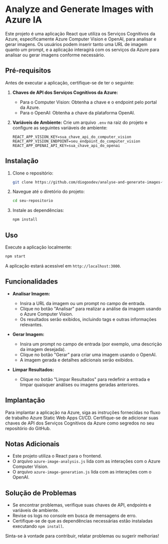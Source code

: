 # Analyze and Generate Images with Azure IA

Este projeto é uma aplicação React que utiliza os Serviços Cognitivos da Azure, especificamente Azure Computer Vision e OpenAI, para analisar e gerar imagens. Os usuários podem inserir tanto uma URL de imagem quanto um prompt, e a aplicação interagirá com os serviços da Azure para analisar ou gerar imagens conforme necessário.

## Pré-requisitos

Antes de executar a aplicação, certifique-se de ter o seguinte:

1. **Chaves de API dos Serviços Cognitivos da Azure:**
   - Para o Computer Vision: Obtenha a chave e o endpoint pelo portal da Azure.
   - Para o OpenAI: Obtenha a chave da plataforma OpenAI.

2. **Variáveis de Ambiente:**
   Crie um arquivo `.env` na raiz do projeto e configure as seguintes variáveis de ambiente:

   ```env
   REACT_APP_VISION_KEY=sua_chave_api_do_computer_vision
   REACT_APP_VISION_ENDPOINT=seu_endpoint_do_computer_vision
   REACT_APP_OPENAI_API_KEY=sua_chave_api_do_openai
   ```

## Instalação

1. Clone o repositório:

   ```bash
   git clone https://github.com/diogoodev/analyse-and-generate-images-with-Azure-IA
   ```

2. Navegue até o diretório do projeto:

   ```bash
   cd seu-repositorio
   ```

3. Instale as dependências:

   ```bash
   npm install
   ```

## Uso

Execute a aplicação localmente:

```bash
npm start
```

A aplicação estará acessível em `http://localhost:3000`.

## Funcionalidades

- **Analisar Imagem:**
  - Insira a URL da imagem ou um prompt no campo de entrada.
  - Clique no botão "Analisar" para realizar a análise da imagem usando o Azure Computer Vision.
  - Os resultados serão exibidos, incluindo tags e outras informações relevantes.

- **Gerar Imagem:**
  - Insira um prompt no campo de entrada (por exemplo, uma descrição da imagem desejada).
  - Clique no botão "Gerar" para criar uma imagem usando o OpenAI.
  - A imagem gerada e detalhes adicionais serão exibidos.

- **Limpar Resultados:**
  - Clique no botão "Limpar Resultados" para redefinir a entrada e limpar quaisquer análises ou imagens geradas anteriores.

## Implantação

Para implantar a aplicação na Azure, siga as instruções fornecidas no fluxo de trabalho Azure Static Web Apps CI/CD. Certifique-se de adicionar suas chaves de API dos Serviços Cognitivos da Azure como segredos no seu repositório do GitHub.

## Notas Adicionais

- Este projeto utiliza o React para o frontend.
- O arquivo `azure-image-analysis.js` lida com as interações com o Azure Computer Vision.
- O arquivo `azure-image-generation.js` lida com as interações com o OpenAI.

## Solução de Problemas

- Se encontrar problemas, verifique suas chaves de API, endpoints e variáveis de ambiente.
- Revise os logs no console em busca de mensagens de erro.
- Certifique-se de que as dependências necessárias estão instaladas executando `npm install`.

Sinta-se à vontade para contribuir, relatar problemas ou sugerir melhorias!
```
